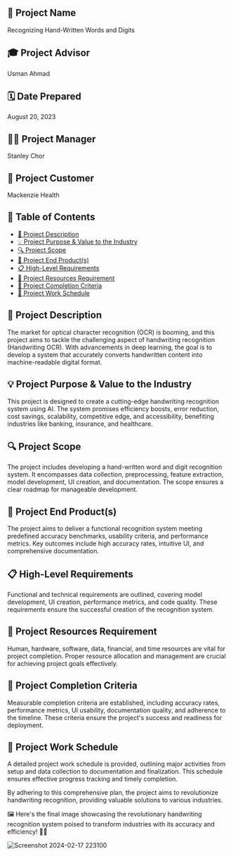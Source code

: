 ## 🌟 Project Name
Recognizing Hand-Written Words and Digits

## 🎓 Project Advisor
Usman Ahmad

## 🗓️ Date Prepared
August 20, 2023

## 👨‍💼 Project Manager
Stanley Chor

## 🏥 Project Customer
Mackenzie Health

## 📑 Table of Contents
- [📝 Project Description](#project-description)
- [💡 Project Purpose & Value to the Industry](#project-purpose--value-to-the-industry)
- [🔍 Project Scope](#project-scope)
- [🎯 Project End Product(s)](#project-end-products)
- [📋 High-Level Requirements](#high-level-requirements)
- [💼 Project Resources Requirement](#project-resources-requirement)
- [🏁 Project Completion Criteria](#project-completion-criteria)
- [📅 Project Work Schedule](#project-work-schedule)

## 📝 Project Description
The market for optical character recognition (OCR) is booming, and this project aims to tackle the challenging aspect of handwriting recognition (Handwriting OCR). With advancements in deep learning, the goal is to develop a system that accurately converts handwritten content into machine-readable digital format.

## 💡 Project Purpose & Value to the Industry
This project is designed to create a cutting-edge handwriting recognition system using AI. The system promises efficiency boosts, error reduction, cost savings, scalability, competitive edge, and accessibility, benefiting industries like banking, insurance, and healthcare.

## 🔍 Project Scope
The project includes developing a hand-written word and digit recognition system. It encompasses data collection, preprocessing, feature extraction, model development, UI creation, and documentation. The scope ensures a clear roadmap for manageable development.

## 🎯 Project End Product(s)
The project aims to deliver a functional recognition system meeting predefined accuracy benchmarks, usability criteria, and performance metrics. Key outcomes include high accuracy rates, intuitive UI, and comprehensive documentation.

## 📋 High-Level Requirements
Functional and technical requirements are outlined, covering model development, UI creation, performance metrics, and code quality. These requirements ensure the successful creation of the recognition system.

## 💼 Project Resources Requirement
Human, hardware, software, data, financial, and time resources are vital for project completion. Proper resource allocation and management are crucial for achieving project goals effectively.

## 🏁 Project Completion Criteria
Measurable completion criteria are established, including accuracy rates, performance metrics, UI usability, documentation quality, and adherence to the timeline. These criteria ensure the project's success and readiness for deployment.

## 📅 Project Work Schedule
A detailed project work schedule is provided, outlining major activities from setup and data collection to documentation and finalization. This schedule ensures effective progress tracking and timely completion.

By adhering to this comprehensive plan, the project aims to revolutionize handwriting recognition, providing valuable solutions to various industries.




🖼️ Here's the final image showcasing the revolutionary handwriting recognition system poised to transform industries with its accuracy and efficiency! 🚀🌟



![Screenshot 2024-02-17 223100](https://github.com/Akshay-krishna-R/Recognizing-Hand-Written-Words-and-Digits/assets/83361041/794f83f6-e0fd-4c7e-b010-07cc2747f2d3)



